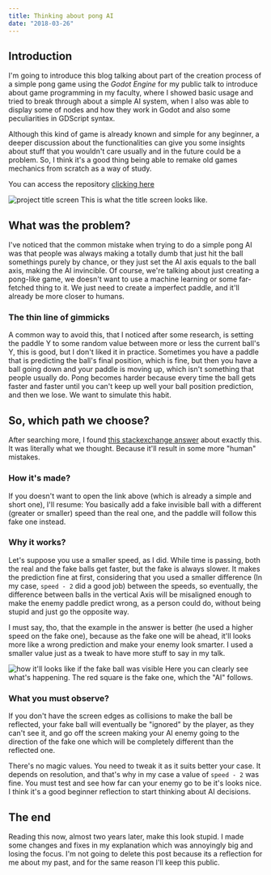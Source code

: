 ```yaml
---
title: Thinking about pong AI
date: "2018-03-26"
---
```


## Introduction

  I'm going to introduce this blog talking about part of the creation process of a simple pong game using the *Godot Engine* for my public talk to introduce about game programming in my faculty, where I showed basic usage and tried to break through about a simple AI system, when I also was able to display some of nodes and how they work in Godot and also some peculiarities in GDScript syntax.

  Although this kind of game is already known and simple for any beginner, a deeper discussion about the functionalities can give you some insights about stuff that you wouldn't care usually and in the future could be a problem. So, I think it's a good thing being able to remake old games mechanics from scratch as a way of study.

You can access the repository [clicking here](https://github.com/lcrabbit/FAETERJ-Simple-Pong-Project)

![project title screen](https://user-images.githubusercontent.com/28108272/72347166-45219d00-36b6-11ea-8cad-69af608a4a06.png)
This is what the title screen looks like.

## What was the problem?
  I've noticed that the common mistake when trying to do a simple pong AI was that people was always making a totally dumb that just hit the ball somethings purely by chance, or they just set the AI axis equals to the ball axis, making the AI invincible.
  Of course, we're talking about just creating a pong-like game, we doesn't want to use a machine learning or some far-fetched thing to it. We just need to create a imperfect paddle, and it'll already be more closer to humans.

### The thin line of gimmicks
  A common way to avoid this, that I noticed after some research, is setting the paddle Y to some random value between more or less the current ball's Y, this is good, but I don't liked it in practice. Sometimes you have a paddle that is predicting the ball's final position, which is fine, but then you have a ball going down and your paddle is moving up, which isn't something that people usually do. Pong becomes harder because every time the ball gets faster and faster until you can't keep up well your ball position prediction, and then we lose. We want to simulate this habit.

## So, which path we choose?
  After searching more, I found [this stackexchange answer](https://gamedev.stackexchange.com/a/57397) about exactly this. It was literally what we thought. Because it'll result in some more "human" mistakes.

### How it's made?
  If you doesn't want to open the link above (which is already a simple and short one), I'll resume:
You basically add a fake invisible ball with a different (greater or smaller) speed than the real one, and the paddle will follow this fake one instead.

### Why it works?
  Let's suppose you use a smaller speed, as I did. While time is passing, both the real and the fake balls get faster, but the fake is always slower. It makes the prediction fine at first, considering that you used a smaller difference (In my case, `speed - 2` did a good job) between the speeds, so eventually, the difference between balls in the vertical Axis will be misaligned enough to make the enemy paddle predict wrong, as a person could do, without being stupid and just go the opposite way.

  I must say, tho, that the example in the answer is better (he used a higher speed on the fake one), because as the fake one will be ahead, it'll looks more like a wrong prediction and make your enemy look smarter. I used a smaller value just as a tweak to have more stuff to say in my talk.

![how it'll looks like if the fake ball was visible](https://user-images.githubusercontent.com/28108272/72348811-fbd34c80-36b9-11ea-9200-844447d85ed5.png)
Here you can clearly see what's happening. The red square is the fake one, which the "AI" follows.

### What you must observe?
  If you don't have the screen edges as collisions to make the ball be reflected, your fake ball will eventually be "ignored" by the player, as they can't see it, and go off the screen making your AI enemy going to the direction of the fake one which will be completely different than the reflected one.

  There's no magic values. You need to tweak it as it suits better your case. It depends on resolution, and that's why in my case a value of `speed - 2` was fine. You must test and see how far can your enemy go to be it's looks nice. I think it's a good beginner reflection to start thinking about AI decisions.

## The end
  Reading this now, almost two years later, make this look stupid. I made some changes and fixes in my explanation which was annoyingly big and losing the focus. I'm not going to delete this post because its a reflection for me about my past, and for the same reason I'll keep this public.
